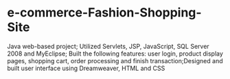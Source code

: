 # e-commerce-Fashion-Shopping-Site
Java web-based project; Utilized Servlets, JSP, JavaScript, SQL Server 2008 and MyEclipse; Built the following features: user login, product display pages, shopping cart, order processing and finish transaction;Designed and built user interface using Dreamweaver, HTML and CSS
